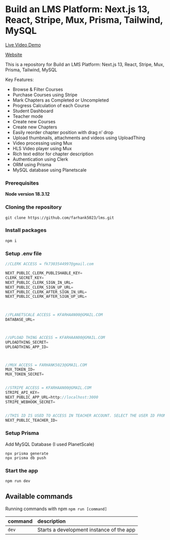 # Build an LMS Platform: Next.js 13,  React, Stripe, Mux, Prisma, Tailwind, MySQL 

[Live Video Demo](https://drive.google.com/file/d/1Dj9l5DwZUMgsenmYgo3BfZUb_sPNVLDg/view?usp=sharing)

[Website](https://lms-iota-gray.vercel.app/)




This is a repository for Build an LMS Platform: Next.js 13,  React, Stripe, Mux, Prisma, Tailwind, MySQL



Key Features:

- Browse & Filter Courses
- Purchase Courses using Stripe
- Mark Chapters as Completed or Uncompleted
- Progress Calculation of each Course
- Student Dashboard
- Teacher mode
- Create new Courses
- Create new Chapters
- Easily reorder chapter position with drag n’ drop
- Upload thumbnails, attachments and videos using UploadThing
- Video processing using Mux
- HLS Video player using Mux
- Rich text editor for chapter description
- Authentication using Clerk
- ORM using Prisma
- MySQL database using Planetscale

### Prerequisites

**Node version 18.3.12**

### Cloning the repository

```shell
git clone https://github.com/farhank5023/lms.git
```

### Install packages

```shell
npm i
```

### Setup .env file


```js
//CLERK ACCESS = fk7303544997@gmail.com

NEXT_PUBLIC_CLERK_PUBLISHABLE_KEY=
CLERK_SECRET_KEY=
NEXT_PUBLIC_CLERK_SIGN_IN_URL=
NEXT_PUBLIC_CLERK_SIGN_UP_URL=
NEXT_PUBLIC_CLERK_AFTER_SIGN_IN_URL=
NEXT_PUBLIC_CLERK_AFTER_SIGN_UP_URL=

 

//PLANETSCALE ACCESS = KFARHAAN00@GMAIL.COM
DATABASE_URL=



//UPLOAD THING ACCESS = KFARHAAN00@GMAIL.COM
UPLOADTHING_SECRET=
UPLOADTHING_APP_ID=



//MUX ACCESS = FARHANK5023@GMAIL.COM
MUX_TOKEN_ID=
MUX_TOKEN_SECRET=


//STRIPE ACCESS = KFARHAAN00@GMAIL.COM
STRIPE_API_KEY=
NEXT_PUBLIC_APP_URL=http://localhost:3000
STRIPE_WEBHOOK_SECRET=


//THIS ID IS USED TO ACCESS IN TEACHER ACCOUNT. SELECT THE USER ID FROM CLERK AND PUT BELOW TO GIVE TEACHER ACCESS
NEXT_PUBLIC_TEACHER_ID=
```

### Setup Prisma

Add MySQL Database (I used PlanetScale)

```shell
npx prisma generate
npx prisma db push

```

### Start the app

```shell
npm run dev
```

## Available commands

Running commands with npm `npm run [command]`

| command         | description                              |
| :-------------- | :--------------------------------------- |
| `dev`           | Starts a development instance of the app |
